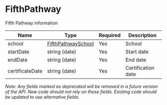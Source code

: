# FifthPathway

Fifth Pathway information

| Name | Type | Required | Description |
| - | - | - | - |
| school | [FifthPathwaySchool](fifth-pathway-school.md) | Yes | School |
| startDate | string (date) | Yes | Start date |
| endDate | string (date) | Yes | End date |
| certificateDate | string (date) | Yes | Certification date |

*Note: Any fields marked as deprecated will be removed in a future version of the API. New code should not rely on these fields. Existing code should be updated to use alternative fields.*
